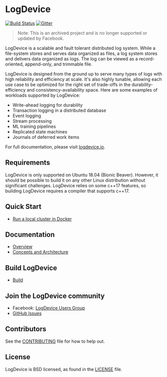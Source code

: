 # LogDevice
[![Build Status](https://circleci.com/gh/facebookincubator/LogDevice.svg?style=shield&circle-token=1a68ba9a5f81ea693f341726bc4039980490f16e)](https://circleci.com/gh/facebookincubator/LogDevice) [![Gitter](https://badges.gitter.im/facebookincubator/LogDevice.svg)](https://gitter.im/facebookincubator/LogDevice?utm_source=badge&utm_medium=badge&utm_campaign=pr-badge)

> Note: This is an archived project and is no longer supported or updated by Facebook.

LogDevice is a scalable and fault tolerant distributed log system. While a
file-system stores and serves data organized as files, a log system stores and
delivers data organized as logs. The log can be viewed as a record-oriented,
append-only, and trimmable file.

LogDevice is designed from the ground up to serve many types of logs with high
reliability and efficiency at scale. It's also highly tunable, allowing each use
case to be optimized for the right set of trade-offs in the durability-efficiency
and consistency-availability space. Here are some examples of workloads supported
 by LogDevice:

* Write-ahead logging for durability
* Transaction logging in a distributed database
* Event logging
* Stream processing
* ML training pipelines
* Replicated state machines
* Journals of deferred work items

For full documentation, please visit [logdevice.io](https://logdevice.io/). 

## Requirements
LogDevice is only supported on Ubuntu 18.04 (Bionic Beaver). However, it should
be possible to build it on any other Linux distribution without significant
challenges. LogDevice relies on some c++17 features, so building LogDevice
requires a compiler that supports c++17.

## Quick Start
* [Run a local cluster in Docker](https://logdevice.io/docs/LocalCluster.html)

## Documentation
* [Overview](https://logdevice.io/docs/Overview.html)
* [Concepts and Architecture](https://logdevice.io/docs/Concepts.html)

## Build LogDevice
* [Build](https://logdevice.io/docs/Installation.html)

## Join the LogDevice community
* Facebook: [LogDevice Users Group](https://www.facebook.com/groups/logdevice.oss/)
* [GitHub Issues](https://github.com/facebookincubator/LogDevice/issues)

## Contributors
See the [CONTRIBUTING](CONTRIBUTING.md) file for how to help out.

## License
LogDevice is BSD licensed, as found in the [LICENSE](LICENSE) file.
